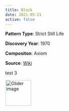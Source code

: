 ```yaml
---
title: Block
date: 2021-05-21
active: false
---
```



**Pattern Type**: Strict Still Life

**Discovery Year**: 1970

**Compositon**: Axiom

**Source**: [Wiki](https://www.conwaylife.com/wiki/Block)
<!--more-->


<p>
<script type="module" src="https://galapagos.netlify.app/database/block/dynamic.js"></script></p>

test 3
               
<div class="rle"><div class="codebox"><div style="display:none; position: relative; z-index: 1031;"><code>2o$2o!
#C [[ THEME 6 GRID GRIDMAJOR 0 ZOOM 8.0 ]]
</code></div></div>
  <canvas id="canvas" width="760" height="560" style="margin-left:1px; position: relative; z-index: 1031;"><noscript> <a href="https://www.conwaylife.com/wiki/File:Glider.png" class="image" title="Glider image"><img alt="Glider image" src="https://www.conwaylife.com/w/images/7/79/Glider.png" decoding="async" width="81" height="81" /></a> </noscript></canvas>
</div>

